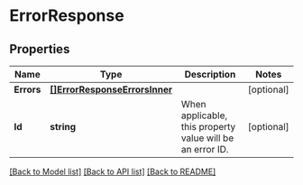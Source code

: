 # ErrorResponse

## Properties

Name | Type | Description | Notes
------------ | ------------- | ------------- | -------------
**Errors** | [**[]ErrorResponseErrorsInner**](ErrorResponseErrorsInner.md) |  |[optional] 
**Id** | **string** | When applicable, this property value will be an error ID. |[optional] 

[[Back to Model list]](../README.md#documentation-for-models) [[Back to API list]](../README.md#documentation-for-api-endpoints) [[Back to README]](../README.md)


